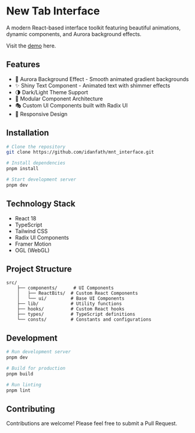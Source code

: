 # New Tab Interface

A modern React-based interface toolkit featuring beautiful animations, dynamic components, and Aurora background effects.

Visit the [demo](https://new-tab-interface.vercel.app/) here.

## Features

- 🎨 Aurora Background Effect - Smooth animated gradient backgrounds
- ✨ Shiny Text Component - Animated text with shimmer effects
- 🌗 Dark/Light Theme Support
- 🧩 Modular Component Architecture
- 🎭 Custom UI Components built with Radix UI
- 📱 Responsive Design

## Installation

```bash
# Clone the repository
git clone https://github.com/idanfath/mnt_interface.git

# Install dependencies
pnpm install

# Start development server
pnpm dev
```

## Technology Stack

- React 18
- TypeScript
- Tailwind CSS
- Radix UI Components
- Framer Motion
- OGL (WebGL)

## Project Structure

```
src/
    ├── components/      # UI Components
    │   ├── ReactBits/  # Custom React Components
    │   └── ui/         # Base UI Components
    ├── lib/            # Utility functions
    ├── hooks/          # Custom React hooks
    ├── types/          # TypeScript definitions
    └── consts/         # Constants and configurations
```

## Development

```bash
# Run development server
pnpm dev

# Build for production
pnpm build

# Run linting
pnpm lint
```

## Contributing

Contributions are welcome! Please feel free to submit a Pull Request.
